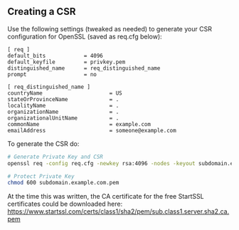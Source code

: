 Creating a CSR
--------------

Use the following settings (tweaked as needed) to generate your CSR configuration for OpenSSL (saved as req.cfg below):

```
[ req ]
default_bits            = 4096
default_keyfile         = privkey.pem
distinguished_name      = req_distinguished_name
prompt                  = no

[ req_distinguished_name ]
countryName                     = US
stateOrProvinceName             = .
localityName                    = .
organizationName                = .
organizationalUnitName          = .
commonName                      = example.com
emailAddress                    = someone@example.com
```

To generate the CSR do:

```bash
# Generate Private Key and CSR
openssl req -config req.cfg -newkey rsa:4096 -nodes -keyout subdomain.example.com.pem -sha256 -out subdomain.example.com.csr

# Protect Private Key
chmod 600 subdomain.example.com.pem
```

At the time this was written, the CA certificate for the free StartSSL certificates could be downloaded here: https://www.startssl.com/certs/class1/sha2/pem/sub.class1.server.sha2.ca.pem
